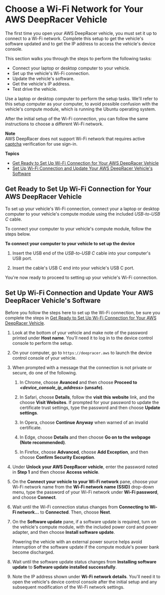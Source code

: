 # Choose a Wi\-Fi Network for Your AWS DeepRacer Vehicle<a name="deepracer-set-up-vehicle"></a>

The first time you open your AWS DeepRacer vehicle, you must set it up to connect to a Wi\-Fi network\. Complete this setup to get the vehicle's software updated and to get the IP address to access the vehicle's device console\. 

This section walks you through the steps to perform the following tasks:
+ Connect your laptop or desktop computer to your vehicle\.
+ Set up the vehicle's Wi\-Fi connection\. 
+ Update the vehicle's software\.
+ Get the vehicle's IP address\. 
+ Test drive the vehicle\.

Use a laptop or desktop computer to perform the setup tasks\. We'll refer to this setup computer as your computer, to avoid possible confusion with the vehicle's compute module, which is running the Ubuntu operating system\. 

After the initial setup of the Wi\-Fi connection, you can follow the same instructions to choose a different Wi\-Fi network\.

**Note**  
 AWS DeepRacer does not support Wi\-Fi network that requires active [captcha](https://en.wikipedia.org/wiki/CAPTCHA) verification for use sign\-in\. 

**Topics**
+ [Get Ready to Set Up Wi\-Fi Connection for Your AWS DeepRacer Vehicle](#deepracer-set-up-vehicle-connect-computer-with-vehicle)
+ [Set Up Wi\-Fi Connection and Update Your AWS DeepRacer Vehicle's Software](#deepracer-set-up-vehicle-wifi-connection)

## Get Ready to Set Up Wi\-Fi Connection for Your AWS DeepRacer Vehicle<a name="deepracer-set-up-vehicle-connect-computer-with-vehicle"></a>

To set up your vehicle's Wi\-Fi connection, connect your a laptop or desktop computer to your vehicle's compute module using the included *USB\-to\-USB C* cable\. 

To connect your computer to your vehicle's compute module, follow the steps below\.

**To connect your computer to your vehicle to set up the device**

1. Insert the USB end of the *USB\-to\-USB C* cable into your computer's USB port\. 

1. Insert the cable's USB C end into your vehicle's USB C port\.

You're now ready to proceed to setting up your vehicle's Wi\-Fi connection\.

## Set Up Wi\-Fi Connection and Update Your AWS DeepRacer Vehicle's Software<a name="deepracer-set-up-vehicle-wifi-connection"></a>

Before you follow the steps here to set up the Wi\-Fi connection, be sure you complete the steps in [Get Ready to Set Up Wi\-Fi Connection for Your AWS DeepRacer Vehicle](#deepracer-set-up-vehicle-connect-computer-with-vehicle)\.

1. Look at the bottom of your vehicle and make note of the password printed under **Host name**\. You'll need it to log in to the device control console to perform the setup\.

1. On your computer, go to `https://deepracer.aws` to launch the device control console of your vehicle\.

1. When prompted with a message that the connection is not private or secure, do one of the following\. 

   1. In Chrome, choose **Avanced** and then choose **Proceed to *<device\_console\_ip\_address>* \(unsafe\)**\.

   1. In Safari, choose **Details**, follow the **visit this website** link, and the choose **Visit Websites**\. If prompted for your password to update the certificate trust settings, type the password and then choose **Update settings**\.

   1. In Opera, choose **Continue Anyway** when warned of an invalid certificate\.

   1. In Edge, choose **Details** and then choose **Go on to the webpage \(Note recommended\)**\.

   1. In Firefox, choose **Advanced**, choose **Add Exception**, and then choose **Confirm Security Exception**\.

1.  Under **Unlock your AWS DeepRacer vehicle**, enter the password noted in **Step 1** and then choose **Access vehicle**\.

1. On the **Connect your vehicle to your Wi\-Fi network** pane, choose your Wi\-Fi network name from the **Wi\-Fi network name \(SSID\)** drop\-down menu, type the password of your Wi\-Fi network under **Wi\-Fi password**, and choose **Connect**\.

1. Wait until the Wi\-Fi connection status changes from **Connecting to Wi\-Fi network\.\.\.** to **Connected**\. Then, choose **Next**\.

1. On the **Software update** pane, if a software update is required, turn on the vehicle's compute module, with the included power cord and power adapter, and then choose **Install software update**\. 

    Powering the vehicle with an external power source helps avoid interruption of the software update if the compute module's power bank become discharged\.

1. Wait until the software update status changes from **Installing software update** to **Software update installed successfully**\.

1. Note the IP address shown under **Wi\-Fi network details**\. You'll need it to open the vehicle's device control console after the initial setup and any subsequent modification of the Wi\-Fi network settings\. 